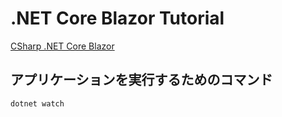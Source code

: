 # .NET Core Blazor Tutorial

[CSharp .NET Core Blazor](https://dotnet.microsoft.com/ja-jp/learn/aspnet/blazor-tutorial/create)

## アプリケーションを実行するためのコマンド

`dotnet watch`

##
